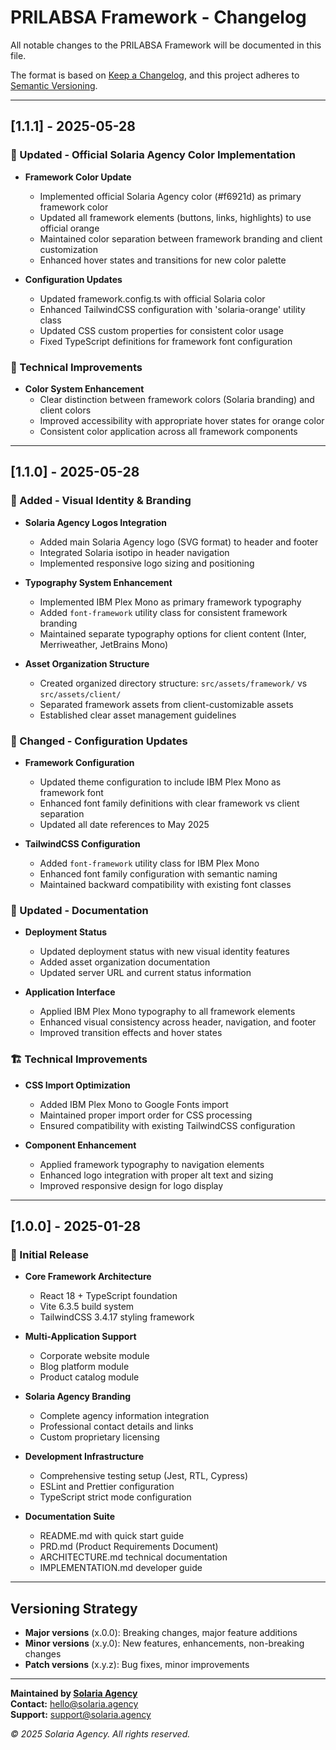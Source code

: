 # PRILABSA Framework - Changelog

All notable changes to the PRILABSA Framework will be documented in this file.

The format is based on [Keep a Changelog](https://keepachangelog.com/en/1.0.0/),
and this project adheres to [Semantic Versioning](https://semver.org/spec/v2.0.0.html).

---

## [1.1.1] - 2025-05-28

### 🎨 Updated - Official Solaria Agency Color Implementation
- **Framework Color Update**
  - Implemented official Solaria Agency color (#f6921d) as primary framework color
  - Updated all framework elements (buttons, links, highlights) to use official orange
  - Maintained color separation between framework branding and client customization
  - Enhanced hover states and transitions for new color palette

- **Configuration Updates**
  - Updated framework.config.ts with official Solaria color
  - Enhanced TailwindCSS configuration with 'solaria-orange' utility class
  - Updated CSS custom properties for consistent color usage
  - Fixed TypeScript definitions for framework font configuration

### 🔧 Technical Improvements
- **Color System Enhancement**
  - Clear distinction between framework colors (Solaria branding) and client colors
  - Improved accessibility with appropriate hover states for orange color
  - Consistent color application across all framework components

---

## [1.1.0] - 2025-05-28

### 🎨 Added - Visual Identity & Branding
- **Solaria Agency Logos Integration**
  - Added main Solaria Agency logo (SVG format) to header and footer
  - Integrated Solaria isotipo in header navigation
  - Implemented responsive logo sizing and positioning

- **Typography System Enhancement**
  - Implemented IBM Plex Mono as primary framework typography
  - Added `font-framework` utility class for consistent framework branding
  - Maintained separate typography options for client content (Inter, Merriweather, JetBrains Mono)

- **Asset Organization Structure**
  - Created organized directory structure: `src/assets/framework/` vs `src/assets/client/`
  - Separated framework assets from client-customizable assets
  - Established clear asset management guidelines

### 🔧 Changed - Configuration Updates
- **Framework Configuration**
  - Updated theme configuration to include IBM Plex Mono as framework font
  - Enhanced font family definitions with clear framework vs client separation
  - Updated all date references to May 2025

- **TailwindCSS Configuration**
  - Added `font-framework` utility class for IBM Plex Mono
  - Enhanced font family configuration with semantic naming
  - Maintained backward compatibility with existing font classes

### 📝 Updated - Documentation
- **Deployment Status**
  - Updated deployment status with new visual identity features
  - Added asset organization documentation
  - Updated server URL and current status information

- **Application Interface**
  - Applied IBM Plex Mono typography to all framework elements
  - Enhanced visual consistency across header, navigation, and footer
  - Improved transition effects and hover states

### 🏗️ Technical Improvements
- **CSS Import Optimization**
  - Added IBM Plex Mono to Google Fonts import
  - Maintained proper import order for CSS processing
  - Ensured compatibility with existing TailwindCSS configuration

- **Component Enhancement**
  - Applied framework typography to navigation elements
  - Enhanced logo integration with proper alt text and sizing
  - Improved responsive design for logo display

---

## [1.0.0] - 2025-01-28

### 🚀 Initial Release
- **Core Framework Architecture**
  - React 18 + TypeScript foundation
  - Vite 6.3.5 build system
  - TailwindCSS 3.4.17 styling framework

- **Multi-Application Support**
  - Corporate website module
  - Blog platform module  
  - Product catalog module

- **Solaria Agency Branding**
  - Complete agency information integration
  - Professional contact details and links
  - Custom proprietary licensing

- **Development Infrastructure**
  - Comprehensive testing setup (Jest, RTL, Cypress)
  - ESLint and Prettier configuration
  - TypeScript strict mode configuration

- **Documentation Suite**
  - README.md with quick start guide
  - PRD.md (Product Requirements Document)
  - ARCHITECTURE.md technical documentation
  - IMPLEMENTATION.md developer guide

---

## Versioning Strategy

- **Major versions** (x.0.0): Breaking changes, major feature additions
- **Minor versions** (x.y.0): New features, enhancements, non-breaking changes
- **Patch versions** (x.y.z): Bug fixes, minor improvements

---

**Maintained by [Solaria Agency](https://solaria.agency)**  
**Contact:** hello@solaria.agency  
**Support:** support@solaria.agency

*© 2025 Solaria Agency. All rights reserved.* 